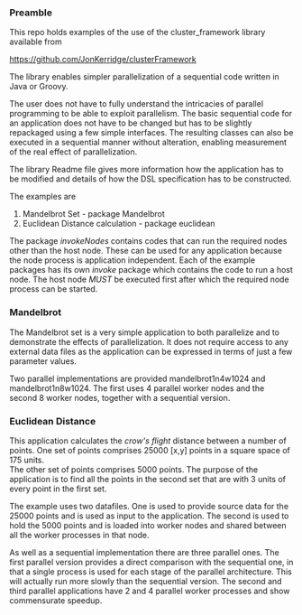 ### Preamble

This repo holds examples of the use of the cluster_framework library available from

https://github.com/JonKerridge/clusterFramework

The library enables simpler parallelization of a sequential code 
written in Java or Groovy.

The user does not have to fully understand the intricacies of parallel programming to 
be able to exploit parallelism.  The basic sequential code for an application does not have
to be changed but has to be slightly repackaged using a few simple interfaces.  The resulting
classes can also be executed in a sequential manner without alteration, enabling measurement 
of the real effect of parallelization.

The library Readme file gives more information how the application has to be modified
and details of how the DSL specification has to be constructed.

The examples are
1. Mandelbrot Set - package Mandelbrot
2. Euclidean Distance calculation - package euclidean

The package *invokeNodes* contains codes that can run the required nodes other than 
the host node.  These can be used for any application because the node process 
is application independent.  Each of the example packages has its own *invoke*
package which contains the code to run a host node.  The host node *MUST* be 
executed first after which the required node process can be started.

### Mandelbrot

The Mandelbrot set is a very simple application to both parallelize and to demonstrate the effects
of parallelization.  It does not require access to any external data files as the application can
be expressed in terms of just a few parameter values.

Two parallel implementations are provided mandelbrot1n4w1024 and mandelbrot1n8w1024.  The
first uses 4 parallel worker nodes and the second 8 worker nodes, together with a sequential 
version.

### Euclidean Distance

This application calculates the *crow's flight* distance between a number of points.
One set of points comprises 25000 [x,y] points in a square space of 175 units.  
The other set of points comprises 5000 points.  The purpose of the application is to find
all the points in the second set that are with 3 units of every point in the first set.

The example uses two datafiles.  One is used to provide source data for the 25000 points and 
is used as input to the application.  The second is used to hold the 5000 points and is loaded
into worker nodes and shared between all the worker processes in that node.

As well as a sequential implementation there are three parallel ones.  The first parallel version 
provides a direct comparison with the sequential one, in that a single process is used for each
stage of the parallel architecture.  This will actually run more slowly than the sequential version.
The second and third parallel applications have 2 and 4 parallel worker processes and show 
commensurate speedup.

